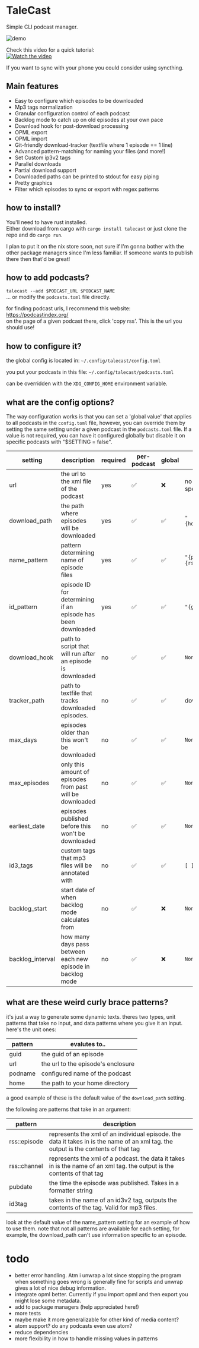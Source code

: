 # TaleCast

Simple CLI podcast manager.



![demo](https://github.com/TBS1996/TaleCast/assets/56874491/4eb96b52-6752-4280-84b6-306be6c9ab84)



Check this video for a quick tutorial:  
[![Watch the video](https://img.youtube.com/vi/TKoToA6MGdY/0.jpg)](https://www.youtube.com/watch?v=TKoToA6MGdY)

If you want to sync with your phone you could consider using syncthing. 

## Main features

- Easy to configure which episodes to be downloaded
- Mp3 tags normalization
- Granular configuration control of each podcast
- Backlog mode to catch up on old episodes at your own pace
- Download hook for post-download processing
- OPML export
- OPML import
- Git-friendly download-tracker (textfile where 1 episode == 1 line)
- Advanced pattern-matching for naming your files (and more!)
- Set Custom ip3v2 tags
- Parallel downloads
- Partial download support
- Downloaded paths can be printed to stdout for easy piping
- Pretty graphics
- Filter which episodes to sync or export with regex patterns
   

## how to install?

You'll need to have rust installed.   
Either download from cargo with `cargo install talecast` or just clone the repo and do `cargo run`.  
  
I plan to put it on the nix store soon, not sure if I'm gonna bother with the other package managers since I'm less familiar. If someone wants to publish there then that'd be great!


## how to add podcasts?

`talecast --add $PODCAST_URL $PODCAST_NAME`  
... or modify the `podcasts.toml` file directly. 

for finding podcast urls, I recommend this website: https://podcastindex.org/   
on the page of a given podcast there, click 'copy rss'. This is the url you should use! 


## how to configure it?

the global config is located in:
`~/.config/talecast/config.toml`

you put your podcasts in this file:
`~/.config/talecast/podcasts.toml`

can be overridden with the `XDG_CONFIG_HOME` environment variable.


## what are the config options?

The way configuration works is that you can set a 'global value' that applies to all podcasts in the `config.toml` file, however, you can override them by 
setting the same setting under a given podcast in the `podcasts.toml` file. If a value is not required, you can have it configured globally but disable it on 
specific podcasts with "$SETTING = false".

| setting          | description                                                  | required | per-podcast | global | default                                         |
|------------------|--------------------------------------------------------------|----------|-------------|--------|-------------------------------------------------|
| url              | the url to the xml file of the podcast                       | yes      | ✅           | ❌      | no default, must be specified                 |
| download_path    | the path where episodes will be downloaded                   | yes      | ✅           | ✅      | `"{home}/talecast/{podname}"`                |
| name_pattern     | pattern determining name of episode files                    | yes      | ✅           | ✅      | `"{pubdate::%Y-%m-%d} {rss::episode::title}"` |
| id_pattern       | episode ID for determining if an episode has been downloaded | yes      | ✅           | ✅      | `"{guid}"`                                    |
| download_hook    | path to script that will run after an episode is downloaded  | no       | ✅           | ✅      | `None`                                        |
| tracker_path     | path to textfile that tracks downloaded episodes.            | no       | ✅           | ✅      | download_path/.downloaded                     |
| max_days         | episodes older than this won't be downloaded                 | no       | ✅           | ✅      | `None`                                        |
| max_episodes     | only this amount of episodes from past will be downloaded    | no       | ✅           | ✅      | `None`                                        |
| earliest_date    | episodes published before this won't be downloaded           | no       | ✅           | ✅      | `None`                                        |
| id3_tags         | custom tags that mp3 files will be annotated with            | no       | ✅           | ✅      | `[ ]`                                         |
| backlog_start    | start date of when backlog mode calculates from              | no       | ✅           | ❌      | `None`                                        |
| backlog_interval | how many days pass between each new episode in backlog mode  | no       | ✅           | ❌      | `None`                                        |

## what are these weird curly brace patterns?

it's just a way to generate some dynamic texts. theres two types, unit patterns that take no input, and data patterns where you give it an input. here's the unit ones:

| pattern | evalutes to..                      |
|---------|------------------------------------|
| guid    | the guid of an episode             |
| url     | the url to the episode's enclosure |
| podname | configured name of the podcast     |
| home    | the path to your home directory    |   

 a good example of these is the default value of the `download_path` setting. 

 the following are patterns that take in an argument:

 | pattern      | description                                                                                                                         |
|--------------|-------------------------------------------------------------------------------------------------------------------------------------|
| rss::episode | represents the xml of an individual episode. the data it takes in is the name of an xml tag. the output is the contents of that tag |
| rss::channel | represents the xml of a podcast. the data it takes in is the name of an xml tag. the output is the contents of that tag             |
| pubdate      | the time the episode was published. Takes in a formatter string                                                                     |
| id3tag       | takes in the name of an id3v2 tag, outputs the contents of the tag. Valid for mp3 files.                                            |


look at the default value of the name_pattern setting for an example of how to use them. 
note that not all patterns are available for each setting, for example, the download_path can't use information specific to an episode.


# todo  

- better error handling. Atm i unwrap a lot since stopping the program when something goes wrong is generally fine for scripts and unwrap gives a lot of nice debug information.
- integrate opml better. Currently if you import opml and then export you might lose some metadata. 
- add to package managers (help appreciated here!) 
- more tests
- maybe make it more generalizable for other kind of media content?
- atom support? do any podcasts even use atom?
- reduce dependencies
- more flexibility in how to handle missing values in patterns
